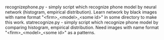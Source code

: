 recognizephone.py - simply script which recognize phone model by neural network (histogram, empirical distribution). Learn network by black images with name format "&#60;firm&#62;&#95;&#60;model&#62;&#95;&#60;some id&#62;" in some directory to make this work.
statrecognize.py - simply script which recognize phone model by comparing histogram, empirical distribution. Need images with name format "&#60;firm&#62;&#95;&#60;model&#62;&#95;&#60;some id&#62;" as a patterns.